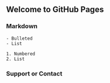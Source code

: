 ## Welcome to GitHub Pages


### Markdown

```
- Bulleted
- List

1. Numbered
2. List

```

### Support or Contact

